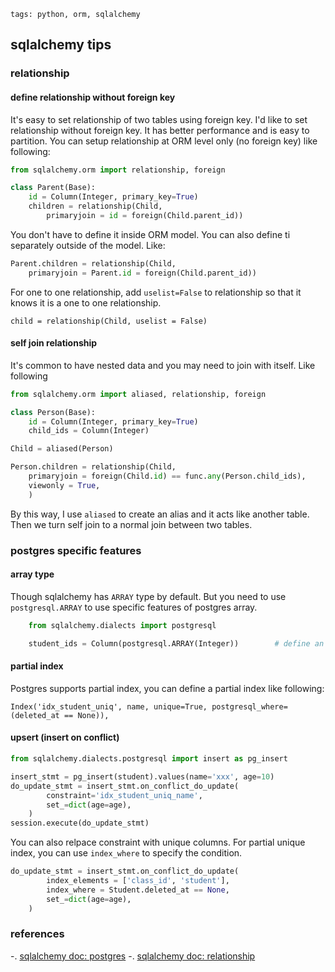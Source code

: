```metadata
tags: python, orm, sqlalchemy
```

## sqlalchemy tips


### relationship
#### define relationship without foreign key
It's easy to set relationship of two tables using foreign key. I'd like to set relationship
 without foreign key. It has better performance and is easy to partition. You can setup
 relationship at ORM level only (no foreign key) like following:

```python
from sqlalchemy.orm import relationship, foreign

class Parent(Base):
    id = Column(Integer, primary_key=True)
    children = relationship(Child,
        primaryjoin = id = foreign(Child.parent_id))
```

You don't have to define it inside ORM model. You can also define ti separately outside
 of the model. Like:

```python
Parent.children = relationship(Child,
    primaryjoin = Parent.id = foreign(Child.parent_id))
```

For one to one relationship, add `uselist=False` to relationship so that it knows it is
 a one to one relationship.

    child = relationship(Child, uselist = False)

#### self join relationship
It's common to have nested data and you may need to join with itself. Like following

```python
from sqlalchemy.orm import aliased, relationship, foreign

class Person(Base):
    id = Column(Integer, primary_key=True)
    child_ids = Column(Integer)

Child = aliased(Person)

Person.children = relationship(Child,
    primaryjoin = foreign(Child.id) == func.any(Person.child_ids),
    viewonly = True,
    )
```

By this way, I use `aliased` to create an alias and it acts like another table. Then
 we turn self join to a normal join between two tables.


### postgres specific features

#### array type
Though sqlalchemy has `ARRAY` type by default. But you need to use `postgresql.ARRAY`
 to use specific features of postgres array.

```python
    from sqlalchemy.dialects import postgresql

    student_ids = Column(postgresql.ARRAY(Integer))        # define an array column
```

#### partial index
Postgres supports partial index, you can define a partial index like following:

    Index('idx_student_uniq', name, unique=True, postgresql_where=(deleted_at == None)),

#### upsert (insert on conflict)

```python
from sqlalchemy.dialects.postgresql import insert as pg_insert

insert_stmt = pg_insert(student).values(name='xxx', age=10)
do_update_stmt = insert_stmt.on_conflict_do_update(
        constraint='idx_student_uniq_name',
        set_=dict(age=age),
    )
session.execute(do_update_stmt)
```

You can also relpace constraint with unique columns. For partial unique index, you can
 use `index_where` to specify the condition.

```python
do_update_stmt = insert_stmt.on_conflict_do_update(
        index_elements = ['class_id', 'student'],
        index_where = Student.deleted_at == None,
        set_=dict(age=age),
    )
```

### references
-. [sqlalchemy doc: postgres](https://docs.sqlalchemy.org/en/14/dialects/postgresql.html)
-. [sqlalchemy doc: relationship](https://docs.sqlalchemy.org/en/14/orm/basic_relationships.html)
